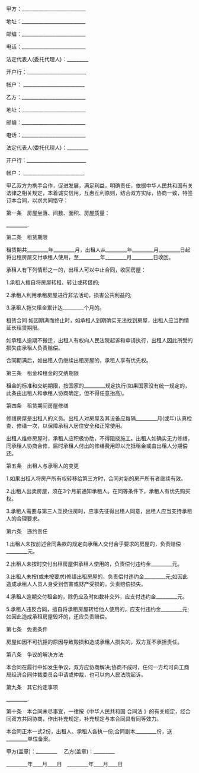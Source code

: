 
 


甲方：___________________________


地址：___________________________


邮编：___________________________


电话：___________________________


法定代表人(委托代理人)：_________


开户行：_________________________


帐户： __________________________


乙方：___________________________


地址：___________________________


邮编：___________________________


电话：___________________________


法定代表人(委托代理人)：_________


开户行：_________________________


帐户： __________________________


甲乙双方为携手合作，促进发展，满足利益，明确责任，依据中华人民共和国有关法律之相关规定，本着诚实信用，互惠互利原则，结合双方实际，协商一致，特签订本合同，以求共同恪守：


第一条　房屋坐落、间数、面积、房屋质量：


_________.


第二条　租赁期限


租赁期共_________年_________月，出租人从_________年_________月_________日起将出租房屋交付承租人使用，至_________年_________月_________日收回。


承租人有下列情形之一的，出租人可以中止合同，收回房屋：


1.承租人擅自将房屋转租、转让或转借的;


2.承租人利用承租房屋进行非法活动，损害公共利益的;


3.承租人拖欠租金累计达_________个月的。



租赁合同
如因期满而终止时，如承租人到期确实无法找到房屋，出租人应当酌情延长租赁期限。


如承租人逾期不搬迁，出租人有权向人民法院起诉和申请执行，出租人因此所受的损失由承租人负责赔偿。


合同期满后，如出租人仍继续出租房屋的，承租人享有优先权。


第三条　租金和租金的交纳期限


租金的标准和交纳期限，按国家的_________规定执行(如果国家没有统一规定的，此条由出租人和承租人协商确定，但不得任意抬高)。


第四条　租赁期间房屋修缮


修缮房屋是出租人的义务。出租人对房屋及其设备应每隔_________月(或年)认真检查、修缮一次，以保障承租人居住安全和正常使用。


出租人维修房屋时，承租人应积极协助，不得阻挠施工。出租人如确实无力修缮，同承租人协商合修，届时承租人付出的修缮费用即以充抵租金或由出租人分期偿还。


第五条　出租人与承租人的变更


1.如果出租人将房产所有权转移给第三方时，合同对新的房产所有者继续有效。


2.出租人出卖房屋，须在3个月前通知承租人。在同等条件下，承租人有优先购买权。


3.承租人需要与第三人互换住房时，应事先征得出租人同意，出租人应当支持承租人的合理要求。


第六条　违约责任


1.出租人未按前述合同条款的规定向承租人交付合乎要求的房屋的，负责赔偿_________元。


2.出租人未按时交付出租房屋供承租人使用的，负责偿付违约金_________元。


3.出租人未按(或未按要求)修缮出租房屋的，负责偿付违约金_________元;如因此造成承租人人员人身受到伤害或财产受损的，负责赔偿损失。


4.承租人逾期交付租金的，除仍应及时如数补交外，应支付违约金_________元。


5.承租人违反合同，擅自将承租房屋转给他人使用的，应支付违约金_________元;如因此造成承租房屋毁坏的，还应负责赔偿。


第七条　免责条件


房屋如因不可抗拒的原因导致毁损和造成承租人损失的，双方互不承担责任。


第八条　争议的解决方法


本合同在履行中如发生争议，双方应协商解决;协商不成时，任何一方均可向工商局经济合同仲裁委员会申请或仲裁，也可以向人民法院起诉。


第九条　其它约定事项


_________.


第十条　本合同未尽事宜，一律按《中华人民共和国
合同法
》的有关规定，经合同双方共同协商，作出补充规定，补充规定与本合同具有同等效力。


本合同正本一式2份，出租人、承租人各执一份;合同副本_________份，送_________单位备案。


甲方(盖章)：_________　 乙方(盖章)：_________


_________年____月____日　_________年____月____日
 


 

 
 
 
 
 
  


  
 

  


  


  
 
 
 
 

